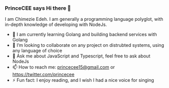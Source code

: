 ### PrinceCEE says Hi there 👋
I am Chimezie Edeh. I am generally a programming language polyglot, with in-depth knowledge of developing with NodeJs.

- 🔭 I am currently learning Golang and building backend services with Golang
- 👯 I’m looking to collaborate on any project on distrubted systems, using any language of choice
- 💬 Ask me about JavaScript and Typescript, feel free to ask about NodeJs
- 📫 How to reach me: princecee15@gmail.com or https://twitter.com/princecee
- ⚡ Fun fact: I enjoy reading, and I wish I had a nice voice for singing
